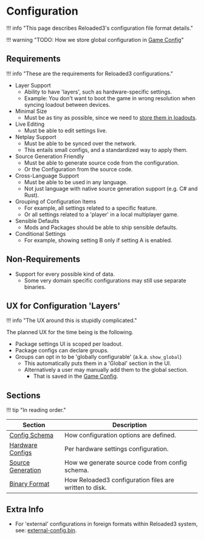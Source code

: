 # Configuration

!!! info "This page describes Reloaded3's configuration file format details."

!!! warning "TODO: How we store global configuration in [Game Config][game-config]"

## Requirements

!!! info "These are the requirements for Reloaded3 configurations."

- Layer Support
    - Ability to have 'layers', such as hardware-specific settings.
    - Example: You don't want to boot the game in wrong resolution when syncing loadout between devices.
- Minimal Size
    - Must be as tiny as possible, since we need to [store them in loadouts][loadouts].
- Live Editing
    - Must be able to edit settings live.
- Netplay Support
    - Must be able to be synced over the network.
    - This entails small configs, and a standardized way to apply them.
- Source Generation Friendly
    - Must be able to generate source code from the configuration.
    - Or the Configuration from the source code.
- Cross-Language Support
    - Must be able to be used in any language.
    - Not just language with native source generation support (e.g. C# and Rust).
- Grouping of Configuration Items
    - For example, all settings related to a specific feature.
    - Or all settings related to a 'player' in a local multiplayer game.
- Sensible Defaults
    - Mods and Packages should be able to ship sensible defaults.
- Conditional Settings
    - For example, showing setting B only if setting A is enabled.

## Non-Requirements

- Support for every possible kind of data.
    - Some very domain specific configurations may still use separate binaries.

## UX for Configuration 'Layers'

!!! info "The UX around this is stupidly complicated."

The planned UX for the time being is the following.

- Package settings UI is scoped per loadout.
- Package configs can declare groups.
- Groups can opt in to be 'globally configurable' (a.k.a. `show_global`)
    - This automatically puts them in a 'Global' section in the UI.
    - Alternatively a user may manually add them to the global section.
        - That is saved in the [Game Config][game-config].

## Sections

!!! tip "In reading order."

| Section                              | Description                                            |
| ------------------------------------ | ------------------------------------------------------ |
| [Config Schema][config-schema]       | How configuration options are defined.                 |
| [Hardware Configs][hardware-configs] | Per hardware settings configuration.                   |
| [Source Generation][source-gen]      | How we generate source code from config schema.        |
| [Binary Format][binary-format]       | How Reloaded3 configuration files are written to disk. |

## Extra Info

- For 'external' configurations in foreign formats within Reloaded3 system, see: [external-config.bin].

[binary-format]: ./Binary-Format.md
[config-schema]: ./Config-Schema.md
[hardware-configs]: ./Hardware-Configs/About.md
[loadouts]: ../../Server/Storage/Loadouts/About.md
[source-gen]: ./Source-Generation.md
[game-config]: ../../Server/Storage/Games/About.md
[external-config.bin]: ../../Server/Storage/Loadouts/File-Format/Unpacked.md#external-configbin